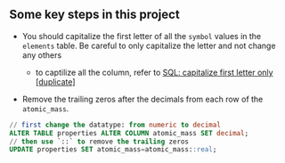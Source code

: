 ## Some key steps in this project
* You should capitalize the first letter of all the `symbol` values in the `elements` table. Be careful to only capitalize the letter and not change any others
    * to captilize all the column, refer to [SQL: capitalize first letter only [duplicate]](https://stackoverflow.com/questions/15290754/sql-capitalize-first-letter-only)


* Remove the trailing zeros after the decimals from each row of the `atomic_mass`.
```sql
// first change the datatype: from numeric to decimal
ALTER TABLE properties ALTER COLUMN atomic_mass SET decimal;
// then use `::` to remove the trailing zeros
UPDATE properties SET atomic_mass=atomic_mass::real;
```